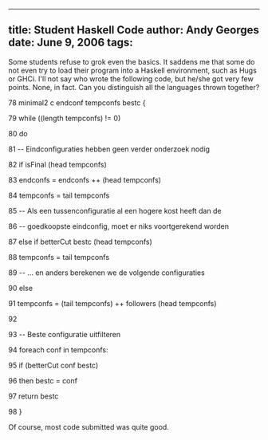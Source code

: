 -----
title:  Student Haskell Code
author: Andy Georges
date: June 9, 2006
tags: 
-----







Some students refuse to grok even the basics. It saddens me that some do
not even try to load their program into a Haskell environment, such as
Hugs or GHCi. I'll not say who wrote the following code, but he/she got
very few points. None, in fact. Can you distinguish all the languages
thrown together?


78 minimal2 c endconf tempconfs bestc {


79 while ((length tempconfs) != 0)


80 do


81 -- Eindconfiguraties hebben geen verder onderzoek nodig


82 if isFinal (head tempconfs)


83 endconfs = endconfs ++ (head tempconfs)


84 tempconfs = tail tempconfs


85 -- Als een tussenconfiguratie al een hogere kost heeft dan de


86 -- goedkoopste eindconfig, moet er niks voortgerekend worden


87 else if betterCut bestc (head tempconfs)


88 tempconfs = tail tempconfs


89 -- ... en anders berekenen we de volgende configuraties


90 else


91 tempconfs = (tail tempconfs) ++ followers (head tempconfs)


92


93 -- Beste configuratie uitfilteren


94 foreach conf in tempconfs:


95 if (betterCut conf bestc)


96 then bestc = conf


97 return bestc


98 }


Of course, most code submitted was quite good.




